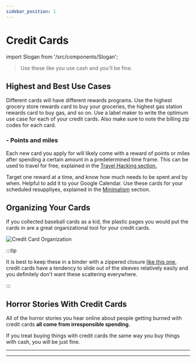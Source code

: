 ```yaml
---
sidebar_position: 1
---
```


# Credit Cards

import Slogan from '/src/components/Slogan';

>Use these like you use cash and you'll be fine.

## Highest and Best Use Cases

Different cards will have different rewards programs. Use the highest grocery store rewards card to buy your groceries, the highest gas station rewards card to buy gas, and so on. Use a label maker to write the optimum use case for each of your credit cards. Also make sure to note the billing zip codes for each card. 

### - Points and miles

Each new card you apply for will likely come with a reward of points or miles after spending a certain amount in a predetermined time frame. This can be used to travel for free, explained in the [Travel Hacking section.](travel-hacking.md)

Target one reward at a time, and know how much needs to be spent and by when. Helpful to add it to your Google Calendar. Use these cards for your scheduled resuppliyes, explained in the [Minimalism](/lifestyle/minimalism.md) section.

## Organizing Your Cards

If you collected baseball cards as a kid, the plastic pages you would put the cards in are a great organizational tool for your credit cards.

![Credit Card Organization](/img/credit-card-organization.svg)

:::tip

It is best to keep these in a binder with a zippered closure [like this one](https://www.amazon.com/dp/B007SQZE5U/?coliid=I2LHB0U9SZM8ZI&colid=JBE09B17WEP6&psc=1&ref_=lv_ov_lig_dp_it), credit cards have a tendency to slide out of the sleeves relatively easily and you definitely don't want these scattering everywhere.

:::

## Horror Stories With Credit Cards

All of the horror stories you hear online about people getting burned with credit cards **all come from irresponsible spending.** 

If you treat buying things with credit cards the same way you buy things with cash, you will be just fine.

---
<Slogan/>

---